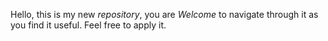 Hello, this is my new *repository*, you are *Welcome* to navigate through it as you find it useful. Feel free to apply it.
